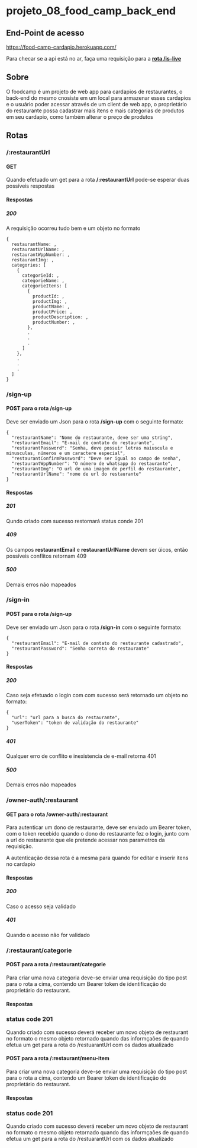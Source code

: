 # projeto_08_food_camp_back_end

## End-Point de acesso

<a href='https://food-camp-cardapio.herokuapp.com/'>https://food-camp-cardapio.herokuapp.com/</a>

Para checar se a api está no ar, faça uma requisição para a <strong> <a href='https://food-camp-cardapio.herokuapp.com/is-live'>rota /is-live</strong> </a>

## Sobre

O foodcamp é um projeto de web app para cardapios de restaurantes, o back-end do mesmo cnosiste em um local para armazenar esses cardapios e o usuário poder acessar através de um client de web app, o proprietário do restaurante possa cadastrar mais itens e mais categorias de produtos em seu cardapio, como também alterar o preço de produtos

## Rotas

### /:restaurantUrl

#### GET

Quando efetuado um get para a rota <strong>/:restaurantUrl</strong> pode-se esperar duas possíveis respostas

#### Respostas

##### 200

A requisição ocorreu tudo bem e um objeto no formato

```
{
  restaurantName: ,
  restaurantUrlName: ,
  restaurantWppNumber: ,
  restaurantImg: ,
  categories: [
    {
      categorieId: ,
      categorieName: ,
      categorieItens: [
        {
          productId: ,
          productImg: ,
          productName: ,
          productPrice: ,
          productDescription: ,
          productNumber: ,
        },
        .
        .
        .
      ]
    },
    .
    .
    .
  ]
}

```

### /sign-up

#### POST para o rota <strong>/sign-up</strong>

Deve ser enviado um Json para o rota <strong>/sign-up</strong> com o seguinte formato:

```
{
  "restaurantName": "Nome do restaurante, deve ser uma string",
  "restaurantEmail": "E-mail de contato do restaurante",
  "restaurantPassword": "Senha, deve possuir letras maiuscula e minusculas, números e um caractere especial",
  "restaurantConfirmPassword": "Deve ser igual ao campo de senha",
  "restaurantWppNumber": "O número de whatsapp do restaurante",
  "restaurantImg": "O url de uma imagem de perfil do restaurante",
  "restaurantUrlName": "nome de url do restaurante"
}
```

#### Respostas

##### 201

Qundo criado com sucesso restornará status conde 201

##### 409

Os campos <strong>restaurantEmail</strong> e <strong>restaurantUrlName</strong> devem ser úicos, então possíveis conflitos retornam 409

##### 500

Demais erros não mapeados

### /sign-in

#### POST para o rota <strong>/sign-up</strong>

Deve ser enviado um Json para o rota <strong>/sign-in</strong> com o seguinte formato:

```
{
  "restaurantEmail": "E-mail de contato do restaurante cadastrado",
  "restaurantPassword": "Senha correta do restaurante"
}
```

#### Respostas

##### 200

Caso seja efetuado o login com com sucesso será retornado um objeto no formato:

```
{
  "url": "url para a busca do restaurante",
  "userToken": "token de validação do restaurante"
}
```

##### 401

Qualquer erro de conflito e inexistencia de e-mail retorna 401

##### 500

Demais erros não mapeados

### /owner-auth/:restaurant

#### GET para o rota <strong>/owner-auth/:restaurant</strong>

Para autenticar um dono de restaurante, deve ser enviado um Bearer token, com o token recebido quando o dono do restaurante fez o login, junto com a url do restaurante que ele pretende acessar nos parametros da requisição.

A autenticação dessa rota é a mesma para quando for editar e inserir itens no cardapio

#### Respostas

##### 200

Caso o acesso seja validado

##### 401

Quando o acesso não for validado

### /:restaurant/categorie

#### POST para a rota /:restaurant/categorie

Para criar uma nova categoria deve-se enviar uma requisição do tipo post para o rota a cima, contendo um Bearer token de identificação do proprietário do restaurant.

#### Respostas

### status code 201

Quando criado com sucesso deverá receber um novo objeto de restaurant no formato o mesmo objeto retornado quando das informçaões de quando efetua um get para a rota do <stong>/restuarantUrl</strong> com os dados atualizado

#### POST para a rota /:restaurant/menu-item

Para criar uma nova categoria deve-se enviar uma requisição do tipo post para o rota a cima, contendo um Bearer token de identificação do proprietário do restaurant.

#### Respostas

### status code 201

Quando criado com sucesso deverá receber um novo objeto de restaurant no formato o mesmo objeto retornado quando das informçaões de quando efetua um get para a rota do <stong>/restuarantUrl</strong> com os dados atualizado
